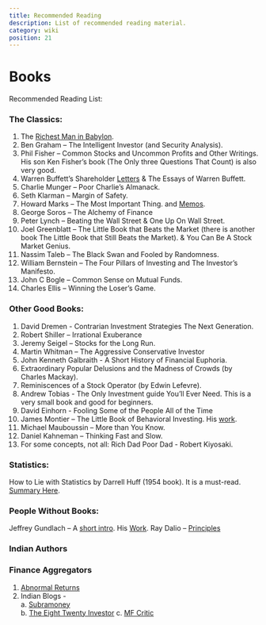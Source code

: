 ```yaml
---
title: Recommended Reading
description: List of recommended reading material.
category: wiki
position: 21
---
```


# Books
Recommended Reading List:

### The Classics:

1.  The [Richest Man in Babylon](https://www.reddit.com/r/IndiaInvestments/comments/1u7u2y/the_richest_man_in_babylon_one_of_the_best/).
2.  Ben Graham – The Intelligent Investor (and Security Analysis).
3.  Phil Fisher – Common Stocks and Uncommon Profits and Other Writings. His son Ken Fisher’s book (The Only three Questions That Count) is also very good.
4.  Warren Buffett’s Shareholder [Letters](https://www.berkshirehathaway.com/letters/letters.html) & The Essays of Warren Buffett.
5.  Charlie Munger – Poor Charlie’s Almanack.
6.  Seth Klarman – Margin of Safety.
7.  Howard Marks – The Most Important Thing. and [Memos](https://www.oaktreecapital.com/insights/howard-marks-memos).
8.  George Soros – The Alchemy of Finance
9.  Peter Lynch – Beating the Wall Street & One Up On Wall Street.
10. Joel Greenblatt – The Little Book that Beats the Market (there is another book The Little Book that Still Beats the Market). & You Can Be A Stock Market Genius.
11. Nassim Taleb – The Black Swan and Fooled by Randomness.
12. William Bernstein – The Four Pillars of Investing and The Investor’s Manifesto.
13.	John C Bogle – Common Sense on Mutual Funds.
14.	Charles Ellis – Winning the Loser’s Game.

### Other Good Books:

1.  David Dremen - Contrarian Investment Strategies The Next Generation.
2.  Robert Shiller – Irrational Exuberance
3.  Jeremy Seigel – Stocks for the Long Run.
4.  Martin Whitman – The Aggressive Conservative Investor
5.  John Kenneth Galbraith - A Short History of Financial Euphoria.
6.  Extraordinary Popular Delusions and the Madness of Crowds (by Charles Mackay).
7.  Reminiscences of a Stock Operator (by Edwin Lefevre).
8.  Andrew Tobias - The Only Investment guide You’ll Ever Need. This is a very small book and good for beginners.
9.  David Einhorn - Fooling Some of the People All of the Time
10. James Montier – The Little Book of Behavioral Investing. His [work]( http://eurosharelab.com/james-montier-resource-page/).
11.	Michael Mauboussin – More than You Know.
12. Daniel Kahneman – Thinking Fast and Slow.
13. For some concepts, not all: Rich Dad Poor Dad - Robert Kiyosaki.

### Statistics:
How to Lie with Statistics by Darrell Huff (1954 book). It is a must-read. [Summary Here](https://www.reddit.com/r/IndiaInvestments/comments/26rscu/suggested_book_list/cjh69q3?utm_source=share&utm_medium=web2x).

### People Without Books:
Jeffrey Gundlach – A [short intro](http://www.crossingwallstreet.com/archives/2013/04/the-mind-of-jeffrey-gundlach.html). His [Work]( http://www.doubleline.com/).
Ray Dalio – [Principles](http://www.bwater.com/Uploads/FileManager/Principles/Bridgewater-Associates-Ray-Dalio-Principles.pdf)

### Indian Authors

<empty>

### Finance Aggregators

1.  [Abnormal Returns](https://abnormalreturns.com)
2.  Indian Blogs -     
      a. [Subramoney](http://www.subramoney.com)    
      b. [The Eight Twenty Investor](https://eightytwentyinvestor.com/)
      c. [MF Critic](https://mfcritic.blogspot.com/)

